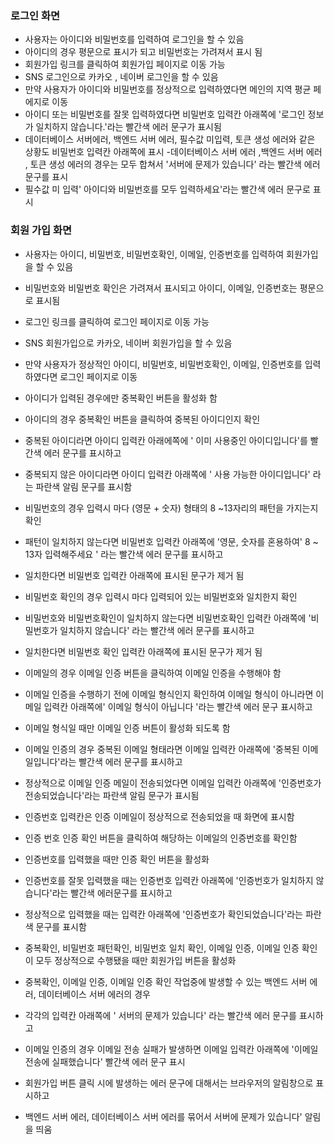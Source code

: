 

### 로그인 화면
- 사용자는 아이디와 비밀번호를 입력하여 로그인을 할 수 있음
- 아이디의 경우 평문으로 표시가 되고 비밀번호는 가려져서 표시 됨
- 회원가입 링크를 클릭하여 회원가입 페이지로 이동 가능
- SNS 로그인으로 카카오 , 네이버 로그인을 할 수 있음
- 만약 사용자가 아이디와 비밀번호를 정상적으로 입력하였다면 메인의 지역 평균 페에지로 이동
- 아이디 또는 비밀번호를 잘못 입력하였다면 비밀번호 입력칸 아래쪽에 '로그인 정보가 일치하지 않습니다.'라는 빨간색 에러 문구가 표시됨
- 데이터베이스 서버에러, 백엔드 서버 에러, 필수값 미입력, 토큰 생성 에러와 같은 상황도 비밀번호 입력칸 아래쪽에 표시
-데이터베이스 서버 에러 ,백엔드 서버 에러 , 토큰 생성 에러의 경우는 모두 합쳐서 '서버에 문제가 있습니다' 라는 빨간색 에러 문구를 표시 
- 필수값 미 입력' 아이디와 비밀번호를 모두 입력하세요'라는 빨간색 에러 문구로 표시

<!--  
*  로그인 문제점 생각해보기 
   <프론트에서의 작업>
1. 사용자 아이디 비밀번호 입력
2. 로그인 요청을 서버로 보냄

    <서버 에서의 작업>
3. 서버는 아이디와 비밀번호가 필수로 입력되었는지 확인
4. 아이디를 가지고 서비스(데이터베이스)에서 검색
5. 검색 결과가 존재하지 않으면 로그인 정보 불일치 ! 로 응답
6. 검색 결과가 존재한다면 해당 유저 엔터티의 암호화된 패스워드와 사용자가 입력한 패스워드를 비교
7. 패스워드가 불일치 하면 ' 로그인 ' 정보 불일치로 응답
8. 일치 한다면 아이디로 jwt를 생성하여 만료기간과 함께 반환 

    <위에서 발생할 수 있는 문제점>
　데이터베이스 에러가 발생할 수 있음(데이터베이스 서버의 문제) 
- 3000, 4000,  3306(DB 포트라고함)
- 백엔드 서버 에러 (로그인 요청 에러)
- 필수 데이터 미입력 (입력했는지 확인해야 함)
- 토큰 생성 에러 (키의 길이로 인해발생할수도 있고 여러가지 문제발생 가능)
-->

### 회원 가입 화면
- 사용자는 아이디, 비밀번호, 비밀번호확인, 이메일, 인증번호를 입력하여 회원가입을 할 수 있음
- 비밀번호와 비밀번호 확인은 가려져서 표시되고 아이디, 이메일, 인증번호는 평문으로 표시됨
- 로그인 링크를 클릭하여 로그인 페이지로 이동 가능
- SNS 회원가입으로 카카오, 네이버 회원가입을 할 수 있음
- 만약 사용자가 정상적인 아이디, 비밀번호, 비밀번호확인, 이메일, 인증번호를 입력하였다면 로그인 페이지로 이동
- 아이디가 입력된 경우에만 중복확인 버튼을 활성화 함

- 아이디의 경우 중복확인 버튼을 클릭하여 중복된 아이디인지 확인
- 중복된 아이디라면 아이디 입력칸 아래에쪽에 ' 이미 사용중인 아이디입니다'를 빨간색 에러 문구를 표시하고
- 중복되지 않은 아이디라면 아이디 입력칸 아래쪽에 ' 사용 가능한 아이디입니다' 라는 파란색 알림 문구를 표시함
- 비밀번호의 경우 입력시 마다 (영문 + 숫자) 형태의 8 ~13자리의 패턴을 가지는지 확인
- 패턴이 일치하지 않는다면 비밀번호 입력칸 아래쪽에 '영문, 숫자를 혼용하여' 8 ~ 13자 입력해주세요 ' 라는 빨간색 에러 문구를 표시하고
- 일치한다면 비밀번호 입력칸 아래쪽에 표시된 문구가 제거 됨
- 비밀번호 확인의 경우 입력시 마다 입력되어 있는 비밀번호와 일치한지 확인
- 비밀번호와 비밀번호확인이 일치하지 않는다면 비밀번호확인 입력칸 아래쪽에 '비밀번호가 일치하지 않습니다' 라는 빨간색 에러 문구를 표시하고
- 일치한다면 비밀번호 확인 입력칸 아래쪽에 표시된 문구가 제거 됨
- 이메일의 경우 이메일 인증 버튼을 클릭하여 이메일 인증을 수행해야 함
- 이메일 인증을 수행하기 전에 이메일 형식인지 확인하여 이메일 형식이 아니라면 이메일 입력칸 아래쪽에' 이메일 형식이 아닙니다 '라는 빨간색 에러 문구 표시하고
- 이메일 형식일 때만 이메일 인증 버튼이 활성화 되도록 함
- 이메일 인증의 경우 중복된 이메일 형태라면 이메일 입력칸 아래쪽에 '중복된 이메일입니다'라는 빨간색 에러 문구를 표시하고
- 정상적으로 이메일 인증 메일이 전송되었다면 이메일 입력칸 아래쪽에 '인증번호가 전송되었습니다'라는 파란색 알림 문구가 표시됨
- 인증번호 입력칸은 인증 이메일이 정상적으로 전송되었을 때 화면에 표시함
- 인증 번호 인증 확인 버튼을 클릭하여 해당하는 이메일의 인증번호를 확인함
- 인증번호를 입력했을 때만 인증 확인 버튼을 활성화
- 인증번호를 잘못 입력했을 때는 인증번호 입력칸 아래쪽에 '인증번호가 일치하지 않습니다'라는 빨간색 에러문구를 표시하고
- 정상적으로 입력했을 때는 입력칸 아래쪽에 '인증번호가 확인되었습니다'라는 파란색 문구를 표시함
- 중복확인, 비밀번호 패턴확인, 비밀번호 일치 확인, 이메일 인증, 이메일 인증 확인이 모두 정상적으로 수행됐을 때만 회원가입 버튼을 활성화
- 중복확인, 이메일 인증, 이메일 인증 확인 작업중에 발생할 수 있는 백엔드 서버 에러, 데이터베이스 서버 에러의 경우 
- 각각의 입력칸 아래쪽에 ' 서버의 문제가 있습니다' 라는 빨간색 에러 문구를 표시하고 
- 이메일 인증의 경우 이메일 전송 실패가 발생하면 이메일 입력칸 아래쪽에 '이메일 전송에 실패했습니다' 빨간색 에러 문구 표시
- 회원가입 버튼 클릭 시에 발생하는 에러 문구에 대해서는 브라우저의 알림창으로 표시하고
- 백엔드 서버 에러, 데이터베이스 서버 에러를 묶어서 서버에 문제가 있습니다' 알림을 띄움

<!--  
*  회원가입 문제점 생각해보기 
   <프론트에서의 작업>
1. 사용자 아이디 입력
2. 중복확인 요청 보냄
3. 서버는 아이디가 필수로 입력되었는지 확인
4. 해당 아이디를 가지고 있는 유저가 있는지 데이터베이스에서 검색
5. 만약 존재하지 않는 아이디라면 '성공' 응답 처리

    <서버 에서의 작업>
1. 사용자가 이메일을 입력
2. 이메일 인증 요청을 보냄

3. 서버는 이메일이 필수로 입력 되었는지와 이메일 형식이 맞는지를 확인
4. 입력한 이메일이 데이터베이스의 유저테이블에 존재하는지 확인
5. 존재하는 이메일이라면 '중복된 이메일' 응답 처리 
6. 4자리의 인증번호를 생성
7. 생성된 인증번호를 사용자가 입력한 이메일로 전송
8. 전송이 성공적으로 이루어졌다면 해당 이메일과 인증번호를 데이터베이스에 저장하고 전송이 실패한다면 '이메일 전송 실패' 응답 처리
9. 저장이 성공적으로 이루어졌다면 '성공' 응답 처리

    <위에서 발생할 수 있는 문제점>
　데이터베이스 에러가 발생할 수 있음(데이터베이스 서버의 문제) 
- 3000, 4000,  3306(DB 포트라고함)
- 백엔드 서버 에러 (로그인 요청 에러)
- 필수 데이터 미입력 (입력했는지 확인해야 함)
-->

